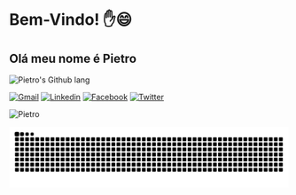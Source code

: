 # Bem-Vindo!  ✋😄

## Olá meu nome é Pietro

![Pietro's Github lang](https://github-readme-stats.vercel.app/api/top-langs/?username=Pietro2704&layout=compact&langs_count=16&theme=transparent)


<!--
Nota C
![Pietro's GitHub stats](https://github-readme-stats.vercel.app/api?username=Pietro2704&show_icons=true&theme=transparent&include_all_commits=true&count_private=true)
-->

<!--
Linguagens sem %
[![Top Langs](https://github-readme-stats.vercel.app/api/top-langs/?username=Pietro2704&theme=transparent&hide_progress=true&langs_count=20)](https://github.com/anuraghazra/github-readme-stats)
-->


[![Gmail](https://img.shields.io/badge/Gmail-D14836?style=for-the-badge&logo=gmail&logoColor=white)](https://mail.google.com/mail/u/0/?tab=rm&ogbl#inbox?compose=GTvVlcSHxHDqvjdfjTZBmLTPZtSCbTZtKPSHKhbgqPDHKGtJwMCPpBrbTjtJpHlKHfzStLGcVMxGV)
[![Linkedin](https://img.shields.io/badge/LinkedIn-0077B5?style=for-the-badge&logo=linkedin&logoColor=white)](https://www.linkedin.com/in/pietro-rosolia-557b04224/)
[![Facebook](https://img.shields.io/badge/Facebook-1877F2?style=for-the-badge&logo=facebook&logoColor=white)](https://facebook.com/pietro.rosolia)
[![Twitter](https://img.shields.io/badge/Twitter-1DA1F2?style=for-the-badge&logo=twitter&logoColor=white)](https://twitter.com/pietro_2704)

<p align="left">
  <img src="https://komarev.com/ghpvc/?username=pietro2704&label=Profile%20views&color=0e75b6&style=flat" alt="Pietro" />
</p>

<img src="https://raw.githubusercontent.com/pietro2704/pietro2704/output/snake.svg" alt="Snake animation" />








<!--
**Pietro2704/Pietro2704** is a ✨ _special_ ✨ repository because its `README.md` (this file) appears on your GitHub profile.

Here are some ideas to get you started:

- 🔭 I’m currently working on ...
- 🌱 I’m currently learning ...
- 👯 I’m looking to collaborate on ...
- 🤔 I’m looking for help with ...
- 💬 Ask me about ...
- 📫 How to reach me: ...
- 😄 Pronouns: ...
- ⚡ Fun fact: ...
-->

